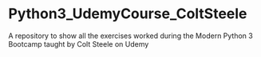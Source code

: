 # Python3_UdemyCourse_ColtSteele
A repository to show all the exercises worked during the Modern Python 3 Bootcamp taught by Colt Steele on Udemy
